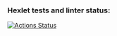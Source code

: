 ### Hexlet tests and linter status:
[![Actions Status](https://github.com/JS-Samurai/frontend-project-11/workflows/hexlet-check/badge.svg)](https://github.com/JS-Samurai/frontend-project-11/actions)